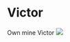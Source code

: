 # Victor
Own mine Victor
<a target="_blank" href="https://git.io/Jfu1F"><img src="https://github.com/ofn1/Victor/blob/master/lian2.jpg"></a>
